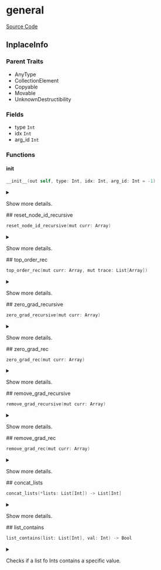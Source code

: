 



# general
  
[Source Code](https://github.com/endia-ai/Endia/tree/main/endia/utils/general.mojo)  
  

## InplaceInfo
  
  
  

### Parent Traits
  

- AnyType
- CollectionElement
- Copyable
- Movable
- UnknownDestructibility

### Fields
  
  
* type `Int`  
* idx `Int`  
* arg_id `Int`  

### Functions

#### __init__


```swift
__init__(out self, type: Int, idx: Int, arg_id: Int = -1)
```  
<details markdown="1" style="border: none; bg-color: none; box-shadow: none;">  
<summary style="border: none; bg-color: none; box-shadow: none;">  
  
Show more details.  
</summary>  
  
#### Args:  

* self `Self`
* type `Int`
* idx `Int`
* arg_id `Int` Default: -1
  
  
</details>
## reset_node_id_recursive


```swift
reset_node_id_recursive(mut curr: Array)
```  
<details markdown="1" style="border: none; bg-color: none; box-shadow: none;">  
<summary style="border: none; bg-color: none; box-shadow: none;">  
  
Show more details.  
</summary>  
  
#### Args:  

* curr `Array`
  
  
</details>
## top_order_rec


```swift
top_order_rec(mut curr: Array, mut trace: List[Array])
```  
<details markdown="1" style="border: none; bg-color: none; box-shadow: none;">  
<summary style="border: none; bg-color: none; box-shadow: none;">  
  
Show more details.  
</summary>  
  
#### Args:  

* curr `Array`
* trace `List[Array]`
  
  
</details>
## zero_grad_recursive


```swift
zero_grad_recursive(mut curr: Array)
```  
<details markdown="1" style="border: none; bg-color: none; box-shadow: none;">  
<summary style="border: none; bg-color: none; box-shadow: none;">  
  
Show more details.  
</summary>  
  
#### Args:  

* curr `Array`
  
  
</details>
## zero_grad_rec


```swift
zero_grad_rec(mut curr: Array)
```  
<details markdown="1" style="border: none; bg-color: none; box-shadow: none;">  
<summary style="border: none; bg-color: none; box-shadow: none;">  
  
Show more details.  
</summary>  
  
#### Args:  

* curr `Array`
  
  
</details>
## remove_grad_recursive


```swift
remove_grad_recursive(mut curr: Array)
```  
<details markdown="1" style="border: none; bg-color: none; box-shadow: none;">  
<summary style="border: none; bg-color: none; box-shadow: none;">  
  
Show more details.  
</summary>  
  
#### Args:  

* curr `Array`
  
  
</details>
## remove_grad_rec


```swift
remove_grad_rec(mut curr: Array)
```  
<details markdown="1" style="border: none; bg-color: none; box-shadow: none;">  
<summary style="border: none; bg-color: none; box-shadow: none;">  
  
Show more details.  
</summary>  
  
#### Args:  

* curr `Array`
  
  
</details>
## concat_lists


```swift
concat_lists(*lists: List[Int]) -> List[Int]
```  
<details markdown="1" style="border: none; bg-color: none; box-shadow: none;">  
<summary style="border: none; bg-color: none; box-shadow: none;">  
  
Show more details.  
</summary>  
  
#### Args:  

* \*lists `List[Int]`
  
#### Returns:  
  
Type: `List[Int]`  
  
  
</details>
## list_contains


```swift
list_contains(list: List[Int], val: Int) -> Bool
```  
<details markdown="1" style="border: none; bg-color: none; box-shadow: none;">  
<summary style="border: none; bg-color: none; box-shadow: none;">  
  
Checks if a list fo Ints contains a specific value.  
</summary>  
  
#### Args:  

* list `List[Int]`: The list of Ints to check.
* val `Int`: The value to check for.
  
#### Returns:  
  
True if the value is in the list, False otherwise.  
Type: `Bool`  
  
  
</details>
